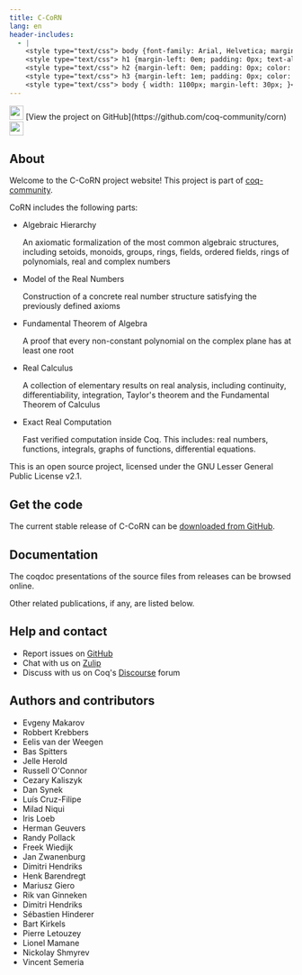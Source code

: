 ```yaml
---
title: C-CoRN
lang: en
header-includes:
  - |
    <style type="text/css"> body {font-family: Arial, Helvetica; margin-left: 5em; font-size: large;} </style>
    <style type="text/css"> h1 {margin-left: 0em; padding: 0px; text-align: center} </style>
    <style type="text/css"> h2 {margin-left: 0em; padding: 0px; color: #580909} </style>
    <style type="text/css"> h3 {margin-left: 1em; padding: 0px; color: #C05001;} </style>
    <style type="text/css"> body { width: 1100px; margin-left: 30px; }</style>
---
```


<div style="text-align:left"><img src="https://github.githubassets.com/images/modules/logos_page/Octocat.png" height="25" style="border:0px">
[View the project on GitHub](https://github.com/coq-community/corn)
<img src="https://github.githubassets.com/images/modules/logos_page/Octocat.png" height="25" style="border:0px"></div>

## About

Welcome to the C-CoRN project website! This project is part of [coq-community](https://github.com/coq-community/manifesto).

CoRN includes the following parts:

- Algebraic Hierarchy

  An axiomatic formalization of the most common algebraic
  structures, including setoids, monoids, groups, rings,
  fields, ordered fields, rings of polynomials, real and
  complex numbers

- Model of the Real Numbers

  Construction of a concrete real number structure
  satisfying the previously defined axioms

- Fundamental Theorem of Algebra

  A proof that every non-constant polynomial on the complex
  plane has at least one root

- Real Calculus

  A collection of elementary results on real analysis,
  including continuity, differentiability, integration,
  Taylor's theorem and the Fundamental Theorem of Calculus

- Exact Real Computation

  Fast verified computation inside Coq. This includes: real numbers, functions,
  integrals, graphs of functions, differential equations.


This is an open source project, licensed under the GNU Lesser General Public License v2.1.

## Get the code

The current stable release of C-CoRN can be [downloaded from GitHub](https://github.com/coq-community/corn/releases).

## Documentation


The coqdoc presentations of the source files from releases can be browsed online.

Other related publications, if any, are listed below.


## Help and contact

- Report issues on [GitHub](https://github.com/coq-community/corn/issues)
- Chat with us on [Zulip](https://coq.zulipchat.com/#narrow/stream/237663-coq-community-devs.20.26.20users)
- Discuss with us on Coq's [Discourse](https://coq.discourse.group) forum

## Authors and contributors

- Evgeny Makarov
- Robbert Krebbers
- Eelis van der Weegen
- Bas Spitters
- Jelle Herold
- Russell O'Connor
- Cezary Kaliszyk
- Dan Synek
- Luís Cruz-Filipe
- Milad Niqui
- Iris Loeb
- Herman Geuvers
- Randy Pollack
- Freek Wiedijk
- Jan Zwanenburg
- Dimitri Hendriks
- Henk Barendregt
- Mariusz Giero
- Rik van Ginneken
- Dimitri Hendriks
- Sébastien Hinderer
- Bart Kirkels
- Pierre Letouzey
- Lionel Mamane
- Nickolay Shmyrev
- Vincent Semeria
